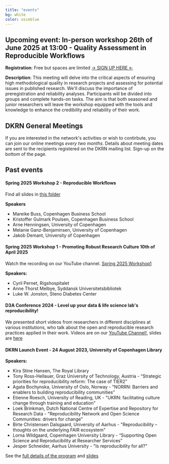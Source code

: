 ```yaml
---
title: "events"
bg: white
color: osceblue
---
```


<a id="events"></a>  
  
## Upcoming event: In-person workshop 26th of June 2025 at 13:00 - Quality Assessment in Reproducible Workflows

**Registration**: Free but spaces are limited [-> SIGN UP HERE <-](https://www.eventbrite.com/e/quality-assessment-in-reproducible-workflows-tickets-1268419188939?aff=oddtdtcreator)  

**Description**: This meeting will delve into the critical aspects of ensuring high methodological quality in research projects and assessing for potential issues in published research. 
We'll discuss the importance of preregistration and reliability analyses. Participants will be divided into groups and complete hands-on tasks. The aim is that both seasoned and junior researchers will leave the workshop equipped with the tools and knowledge to enhance the credibility and reliability of their work.


## **DKRN General Meetings**
If you are interested in the network's activities or wish to contirbute, you can join our online meetings *every two months*.
Details about meeting dates are sent to the recipients registered on the DKRN mailing list. Sign-up on the bottom of the page.  

## **Past events**  

#### **Spring 2025 Workshop 2 - Reproducible Workflows**  

Find all slides in [this folder](https://drive.google.com/drive/folders/1m6Y2qc7pm3LfIZWjI9uWe0xSMMfL9z8b?usp=drive_link)  

**Speakers**  
* Mareike Buss, Copenhagen Business School  
* Kristoffer Gulmark Poulsen, Copenhagen Business School  
* Arne Henningsen, University of Copenhagen   
* Melanie Ganz-Benjaminsen, University of Copenhagen  
* Jakob Demant, University of Copenhagen  

#### **Spring 2025 Workshop 1 - Promoting Robust Research Culture 10th of April 2025**  

Watch the recording on our YouTube channel. [Spring 2025 Workshop1](https://www.youtube.com/watch?v=RdAMlAcdzG8) 

**Speakers:**  
* Cyril Pernet, Rigshospitalet  
* Anne Thorst Melbye, Syddansk Universitetsbibliotek  
* Luke W. Jonston, Steno Diabetes Center  

#### **D3A Conference 2024 - Level up your data & life science lab's reproducibility!** 
    
We presented short videos from researchers in different disciplines at various institutions, who talk about the open and reproducible research practices applied in their work. Videos are on our [YouTube Channel!](https://www.youtube.com/playlist?list=PLJPfqQPI6i_AfAP4U6zMOSuM9X2GlsHyC), slides are [here](https://docs.google.com/presentation/d/11V9J7DyyX-34vzQ4j9y7zNqP369ccOtE0amRhIf2hIo/edit?usp=sharing)


#### **DKRN Launch Event - 24 August 2023, University of Copenhagen Library**

**Speakers:**
* Kira Stine Hansen, The Royal Library
* Tony Ross-Hellauer, Graz University of Technology, Austria - “Strategic priorities for reproducibility reform: The case of TIER2” 
* Agata Bochynska, University of Oslo, Norway - "NORRN: Barriers and enablers to building reproducibility communities"
* Etienne Roesch, University of Reading, UK - "UKRN: facilitating culture change through training and education”
* Loek Brinkman, Dutch National Centre of Expertise and Repository for Research Data - "Reproducibility Network and Open Science Communities: drivers for change” 
* Birte Christensen Dalsgaard, University of Aarhus - "Reproducibility – thoughts on the underlying FAIR ecosystem"
* Lorna Wildgaard, Copenhagen University Library - “Supporting Open Science and Reproducibility at Researcher Services” 
* Jesper Schneider, Aarhus University - "Is reproducibility for all?"

See the [full details of the program](https://docs.google.com/document/d/1HZQcdSwyiMkRzn0Q9N2O1XRyx9ujh8lSeVY6I0wr_pQ) and [slides](https://drive.google.com/drive/u/2/folders/1IR1ciksn2cvht94ueGELsPywGOdK3wbm)







